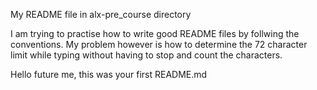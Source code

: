My README file in alx-pre_course directory

I am trying to practise how to write good 
README files by follwing the conventions.
My problem however is how to determine the
72 character limit while typing without having 
to stop and count the characters.

Hello future me, this was your first README.md

